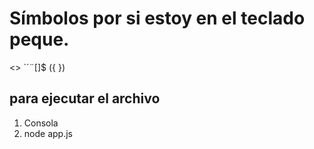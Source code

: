 # Símbolos por si estoy en el teclado peque.
<>
`´¨[]$
({ })

## para ejecutar el archivo
1) Consola
2) node app.js
